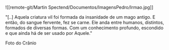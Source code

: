 ![[remote-git/Martin Spectend/Documentos/ImagensPedro/Irmao.jpg]]

"[..] Aquela criatura vil foi formada da insanidade de um mago antigo. E então, do sangue fervente, fez se carne. Ele anda entre humanos, distintos, formados de diversas formas. Com um conhecimento profundo, escondido e que ainda há de ser usado por Aquele."

Foto do Crânio